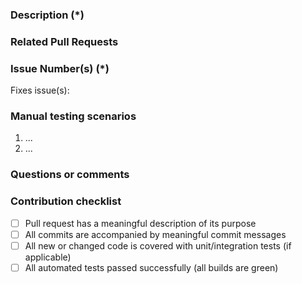 <!---
    Thank you for contributing to Unity.
    To help us process this pull request we recommend that you add the following information:
     - Summary and list of changes in the pull request,
     - Issue(s) related to the changes made such as GitHub or Jira,
     - Manual testing scenarios if available
    Fields marked with (*) are required. Please don't remove the template.
-->
### Description (*)
<!---
    Please provide a description of the changes proposed in the pull request.
    Letting us know what has changed and why it needed changing will help us validate this pull request.
-->
### Related Pull Requests
<!-- related pull request placeholder -->
### Issue Number(s) (*)
<!---
    Provide a list of fixed issues from Jira (GOMPS-ticketnumber) or GitHub (#issuenumber).
    This helps us understand the reasoning behind this change, what it fixes, feature being added, etc.
-->
Fixes issue(s):
### Manual testing scenarios
<!---
    Please provide a set of unambiguous steps to test the proposed code change.
    If an error is output to either the player or editor log file, please attach.
    Giving us manual testing scenarios will help with the processing and validation process.
-->
1. ...
2. ...
### Questions or comments
<!---
	If relevant, here you can ask questions or provide comments on your pull request for the reviewer
	For example if you need assistance with writing tests or would like some feedback on one of your development ideas or for the reviewer to focus on a particular area of the code.
-->
### Contribution checklist
 - [ ] Pull request has a meaningful description of its purpose
 - [ ] All commits are accompanied by meaningful commit messages
 - [ ] All new or changed code is covered with unit/integration tests (if applicable)
 - [ ] All automated tests passed successfully (all builds are green)
